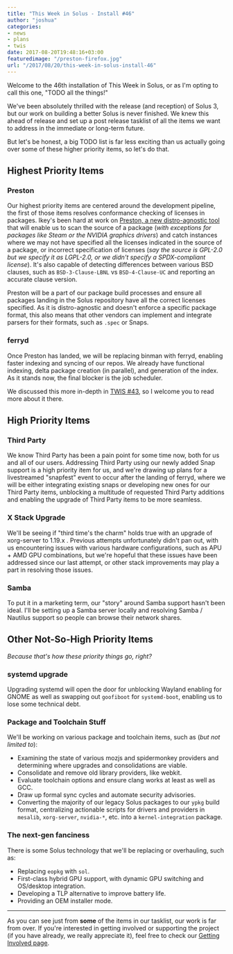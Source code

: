 ```yaml
---
title: "This Week in Solus - Install #46"
author: "joshua"
categories:
- news
- plans
- twis
date: 2017-08-20T19:48:16+03:00
featuredimage: "/preston-firefox.jpg"
url: "/2017/08/20/this-week-in-solus-install-46"
---
```


Welcome to the 46th installation of This Week in Solus, or as I'm opting to call this one, "TODO all the things!"

We've been absolutely thrilled with the release (and reception) of Solus 3, but our work on building a better Solus is never finished. We knew this ahead of release and set up a post release tasklist of all the items we want to address in the immediate or long-term future.<!--more-->

But let's be honest, a big TODO list is far less exciting than us actually going over some of these higher priority items, so let's do that.

## Highest Priority Items

### Preston

Our highest priority items are centered around the development pipeline, the first of those items resolves conformance checking of licenses in packages. Ikey's been hard at work on [Preston, a new distro-agnostic tool](https://github.com/solus-project/preston) that will enable us to scan the source of a package (*with exceptions for packages like Steam or the NVIDIA graphics drivers*) and catch instances where we may not have specified all the licenses indicated in the source of a package, or incorrect specification of licenses (*say the source is GPL-2.0 but we specify it as LGPL-2.0, or we didn't specify a SPDX-compliant license*). It's also capable of detecting differences between various BSD clauses, such as `BSD-3-Clause-LBNL` vs `BSD-4-Clause-UC` and reporting an accurate clause version.

Preston will be a part of our package build processes and ensure all packages landing in the Solus repository have all the correct licenses specified. As it is distro-agnostic and doesn't enforce a specific package format, this also means that other vendors can implement and integrate parsers for their formats, such as `.spec` or Snaps.

### ferryd

Once Preston has landed, we will be replacing binman with ferryd, enabling faster indexing and syncing of our repos. We already have functional indexing, delta package creation (in parallel), and generation of the index. As it stands now, the final blocker is the job scheduler.

We discussed this more in-depth in [TWIS #43](/2017/04/24/this-week-in-solus-install-43), so I welcome you to read more about it there.

## High Priority Items

### Third Party

We know Third Party has been a pain point for some time now, both for us and all of our users. Addressing Third Party using our newly added Snap support is a high priority item for us, and we're drawing up plans for a livestreamed "snapfest" event to occur after the landing of ferryd, where we will be either integrating existing snaps or developing new ones for our Third Party items, unblocking a multitude of requested Third Party additions and enabling the upgrade of Third Party items to be more seamless.

### X Stack Upgrade

We'll be seeing if "third time's the charm" holds true with an upgrade of xorg-server to 1.19.x . Previous attempts unfortunately didn't pan out, with us encountering issues with various hardware configurations, such as APU + AMD GPU combinations, but we're hopeful that these issues have been addressed since our last attempt, or other stack improvements may play a part in resolving those issues.

### Samba

To put it in a marketing term, our "story" around Samba support hasn't been ideal. I'll be setting up a Samba server locally and resolving Samba / Nautilus support so people can browse their network shares.

## Other Not-So-High Priority Items

*Because that's how these priority things go, right?*

### systemd upgrade

Upgrading systemd will open the door for unblocking Wayland enabling for GNOME as well as swapping out `goofiboot` for `systemd-boot`, enabling us to lose some technical debt.

### Package and Toolchain Stuff

We'll be working on various package and toolchain items, such as (*but not limited to*):

- Examining the state of various mozjs and spidermonkey providers and determining where upgrades and consolidations are viable.
- Consolidate and remove old library providers, like webkit.
- Evaluate toolchain options and ensure clang works at least as well as GCC.
- Draw up formal sync cycles and automate security advisories.
- Converting the majority of our legacy Solus packages to our `ypkg` build format, centralizing actionable scripts for drivers and providers in `mesalib`, `xorg-server`, `nvidia-*`, etc. into a `kernel-integration` package.

### The next-gen fanciness

There is some Solus technology that we'll be replacing or overhauling, such as:

- Replacing `eopkg` with `sol`.
- First-class hybrid GPU support, with dynamic GPU switching and OS/desktop integration.
- Developing a TLP alternative to improve battery life.
- Providing an OEM installer mode.

---

As you can see just from **some** of the items in our tasklist, our work is far from over. If you're interested in getting involved or supporting the project (if you have already, we really appreciate it), feel free to check our [Getting Involved page](https://help.getsol.us/docs/user/contributing/getting-involved).
